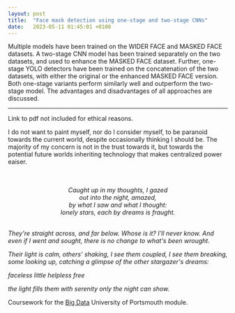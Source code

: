 ```yaml
---
layout: post
title:  "Face mask detection using one-stage and two-stage CNNs"
date:   2023-05-11 01:45:01 +0100
---
```


Multiple models have been trained on the WIDER FACE and MASKED FACE datasets. A two-stage CNN model has been
trained separately on the two datasets, and used to enhance the MASKED FACE dataset. Further, one-stage YOLO detectors have
been trained on the concatenation of the two datasets, with either the original or the enhanced MASKED FACE version. Both
one-stage variants perform similarly well and outperform the two-stage model. The advantages and disadvantages of all approaches
are discussed.

---

Link to pdf not included for ethical reasons. 

I do not want to paint myself, nor do I consider myself, to be
paranoid towards the current world, despite occasionally
thinking I should be. The majority of my concern is not in the trust towards it,
but towards the potential future worlds inheriting technology that makes
centralized power eaiser.

<p style="text-align: center; white-space: pre-line">
<i>
Caught up in my thoughts, I gazed   
out into the night, amazed,        
by what I saw and what I thought:
lonely stars, each by dreams is fraught.

They're straight across, and far below.
Whose is it? I'll never know.
And even if I went and sought,
there is no change to what's been wrought.

Their light is calm, others' shaking,
I see them coupled, I see them breaking,
some looking up, catching a glimpse
of the other stargazer's dreams:

faceless
little
helpless
free

the light fills them with serenity
only the night can show.
</i>


</p>


Coursework for the [Big Data](https://course-module-catalog.port.ac.uk/#/moduleDetail/M26485/2022%2F23)
University of Portsmouth module.
